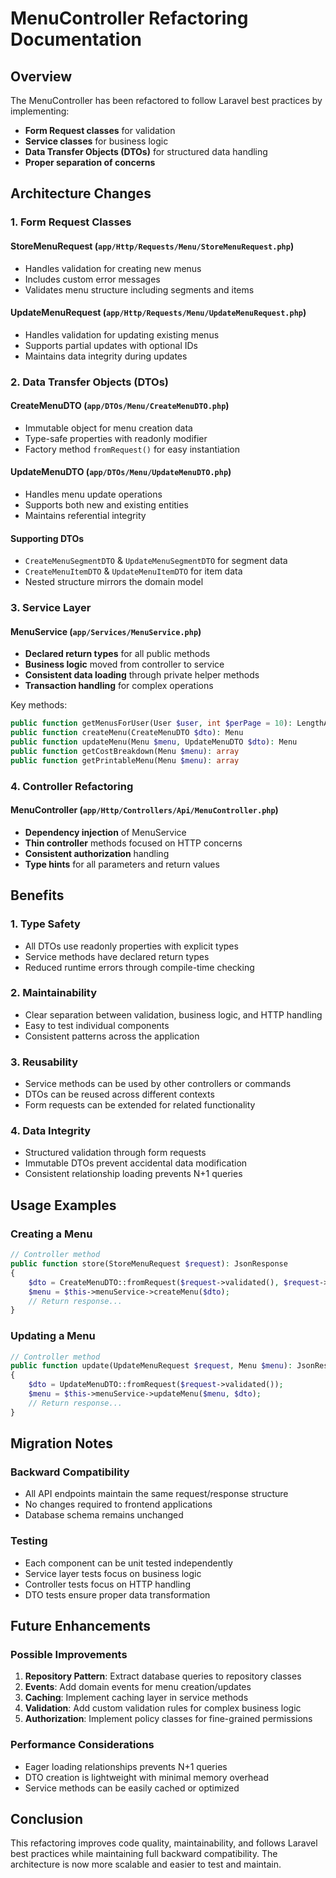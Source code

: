 # MenuController Refactoring Documentation

## Overview
The MenuController has been refactored to follow Laravel best practices by implementing:
- **Form Request classes** for validation
- **Service classes** for business logic 
- **Data Transfer Objects (DTOs)** for structured data handling
- **Proper separation of concerns**

## Architecture Changes

### 1. Form Request Classes

#### StoreMenuRequest (`app/Http/Requests/Menu/StoreMenuRequest.php`)
- Handles validation for creating new menus
- Includes custom error messages
- Validates menu structure including segments and items

#### UpdateMenuRequest (`app/Http/Requests/Menu/UpdateMenuRequest.php`)
- Handles validation for updating existing menus
- Supports partial updates with optional IDs
- Maintains data integrity during updates

### 2. Data Transfer Objects (DTOs)

#### CreateMenuDTO (`app/DTOs/Menu/CreateMenuDTO.php`)
- Immutable object for menu creation data
- Type-safe properties with readonly modifier
- Factory method `fromRequest()` for easy instantiation

#### UpdateMenuDTO (`app/DTOs/Menu/UpdateMenuDTO.php`)
- Handles menu update operations
- Supports both new and existing entities
- Maintains referential integrity

#### Supporting DTOs
- `CreateMenuSegmentDTO` & `UpdateMenuSegmentDTO` for segment data
- `CreateMenuItemDTO` & `UpdateMenuItemDTO` for item data
- Nested structure mirrors the domain model

### 3. Service Layer

#### MenuService (`app/Services/MenuService.php`)
- **Declared return types** for all public methods
- **Business logic** moved from controller to service
- **Consistent data loading** through private helper methods
- **Transaction handling** for complex operations

Key methods:
```php
public function getMenusForUser(User $user, int $perPage = 10): LengthAwarePaginator
public function createMenu(CreateMenuDTO $dto): Menu
public function updateMenu(Menu $menu, UpdateMenuDTO $dto): Menu
public function getCostBreakdown(Menu $menu): array
public function getPrintableMenu(Menu $menu): array
```

### 4. Controller Refactoring

#### MenuController (`app/Http/Controllers/Api/MenuController.php`)
- **Dependency injection** of MenuService
- **Thin controller** methods focused on HTTP concerns
- **Consistent authorization** handling
- **Type hints** for all parameters and return values

## Benefits

### 1. **Type Safety**
- All DTOs use readonly properties with explicit types
- Service methods have declared return types
- Reduced runtime errors through compile-time checking

### 2. **Maintainability**
- Clear separation between validation, business logic, and HTTP handling
- Easy to test individual components
- Consistent patterns across the application

### 3. **Reusability**
- Service methods can be used by other controllers or commands
- DTOs can be reused across different contexts
- Form requests can be extended for related functionality

### 4. **Data Integrity**
- Structured validation through form requests
- Immutable DTOs prevent accidental data modification
- Consistent relationship loading prevents N+1 queries

## Usage Examples

### Creating a Menu
```php
// Controller method
public function store(StoreMenuRequest $request): JsonResponse
{
    $dto = CreateMenuDTO::fromRequest($request->validated(), $request->user()->id);
    $menu = $this->menuService->createMenu($dto);
    // Return response...
}
```

### Updating a Menu
```php
// Controller method  
public function update(UpdateMenuRequest $request, Menu $menu): JsonResponse
{
    $dto = UpdateMenuDTO::fromRequest($request->validated());
    $menu = $this->menuService->updateMenu($menu, $dto);
    // Return response...
}
```

## Migration Notes

### Backward Compatibility
- All API endpoints maintain the same request/response structure
- No changes required to frontend applications
- Database schema remains unchanged

### Testing
- Each component can be unit tested independently
- Service layer tests focus on business logic
- Controller tests focus on HTTP handling
- DTO tests ensure proper data transformation

## Future Enhancements

### Possible Improvements
1. **Repository Pattern**: Extract database queries to repository classes
2. **Events**: Add domain events for menu creation/updates
3. **Caching**: Implement caching layer in service methods
4. **Validation**: Add custom validation rules for complex business logic
5. **Authorization**: Implement policy classes for fine-grained permissions

### Performance Considerations
- Eager loading relationships prevents N+1 queries
- DTO creation is lightweight with minimal memory overhead
- Service methods can be easily cached or optimized

## Conclusion

This refactoring improves code quality, maintainability, and follows Laravel best practices while maintaining full backward compatibility. The architecture is now more scalable and easier to test and maintain.
